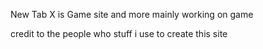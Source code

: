 New Tab X is Game site and more mainly working on game 

credit to the people who stuff i use to create this site





